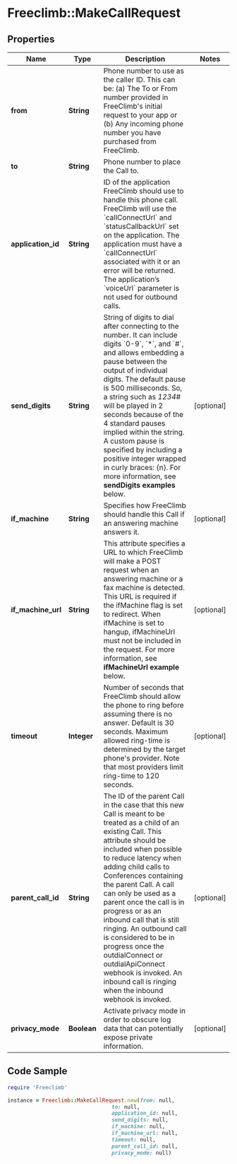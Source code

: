 # Freeclimb::MakeCallRequest

## Properties

Name | Type | Description | Notes
------------ | ------------- | ------------- | -------------
**from** | **String** | Phone number to use as the caller ID. This can be: (a) The To or From number provided in FreeClimb&#39;s initial request to your app or (b) Any incoming phone number you have purchased from FreeClimb. | 
**to** | **String** | Phone number to place the Call to. | 
**application_id** | **String** | ID of the application FreeClimb should use to handle this phone call. FreeClimb will use the &#x60;callConnectUrl&#x60; and &#x60;statusCallbackUrl&#x60; set on the application. The application must have a &#x60;callConnectUrl&#x60; associated with it or an error will be returned. The application’s &#x60;voiceUrl&#x60; parameter is not used for outbound calls. | 
**send_digits** | **String** | String of digits to dial after connecting to the number. It can include digits &#x60;0-9&#x60;, &#x60;*&#x60;, and &#x60;#&#x60;, and allows embedding a pause between the output of individual digits. The default pause is 500 milliseconds. So, a string such as *1234#* will be played in 2 seconds because of the 4 standard pauses implied within the string. A custom pause is specified by including a positive integer wrapped in curly braces: {n}. For more information, see **sendDigits examples** below. | [optional] 
**if_machine** | **String** | Specifies how FreeClimb should handle this Call if an answering machine answers it. | [optional] 
**if_machine_url** | **String** | This attribute specifies a URL to which FreeClimb will make a POST request when an answering machine or a fax machine is detected. This URL is required if the ifMachine flag is set to redirect. When ifMachine is set to hangup, ifMachineUrl must not be included in the request. For more information, see **ifMachineUrl example** below. | [optional] 
**timeout** | **Integer** | Number of seconds that FreeClimb should allow the phone to ring before assuming there is no answer. Default is 30 seconds. Maximum allowed ring-time is determined by the target phone&#39;s provider. Note that most providers limit ring-time to 120 seconds. | [optional] 
**parent_call_id** | **String** | The ID of the parent Call in the case that this new Call is meant to be treated as a child of an existing Call. This attribute should be included when possible to reduce latency when adding child calls to Conferences containing the parent Call. A call can only be used as a parent once the call is in progress or as an inbound call that is still ringing.  An outbound call is considered to be in progress once the outdialConnect or outdialApiConnect webhook is invoked.  An inbound call is ringing when the inbound webhook is invoked. | [optional] 
**privacy_mode** | **Boolean** | Activate privacy mode in order to obscure log data that can potentially expose private information. | [optional] 

## Code Sample

```ruby
require 'Freeclimb'

instance = Freeclimb::MakeCallRequest.new(from: null,
                                 to: null,
                                 application_id: null,
                                 send_digits: null,
                                 if_machine: null,
                                 if_machine_url: null,
                                 timeout: null,
                                 parent_call_id: null,
                                 privacy_mode: null)
```


